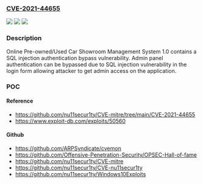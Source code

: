 ### [CVE-2021-44655](https://cve.mitre.org/cgi-bin/cvename.cgi?name=CVE-2021-44655)
![](https://img.shields.io/static/v1?label=Product&message=n%2Fa&color=blue)
![](https://img.shields.io/static/v1?label=Version&message=n%2Fa&color=blue)
![](https://img.shields.io/static/v1?label=Vulnerability&message=n%2Fa&color=brighgreen)

### Description

Online Pre-owned/Used Car Showroom Management System 1.0 contains a SQL injection authentication bypass vulnerability. Admin panel authentication can be bypassed due to SQL injection vulnerability in the login form allowing attacker to get admin access on the application.

### POC

#### Reference
- https://github.com/nu11secur1ty/CVE-mitre/tree/main/CVE-2021-44655
- https://www.exploit-db.com/exploits/50560

#### Github
- https://github.com/ARPSyndicate/cvemon
- https://github.com/Offensive-Penetration-Security/OPSEC-Hall-of-fame
- https://github.com/nu11secur1ty/CVE-mitre
- https://github.com/nu11secur1ty/CVE-nu11secur1ty
- https://github.com/nu11secur1ty/Windows10Exploits

